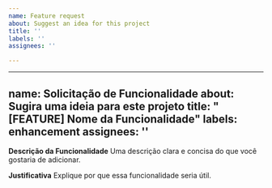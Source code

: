 ```yaml
---
name: Feature request
about: Suggest an idea for this project
title: ''
labels: ''
assignees: ''

---
```


---
name: Solicitação de Funcionalidade
about: Sugira uma ideia para este projeto
title: "[FEATURE] Nome da Funcionalidade"
labels: enhancement
assignees: ''
---

**Descrição da Funcionalidade**
Uma descrição clara e concisa do que você gostaria de adicionar.

**Justificativa**
Explique por que essa funcionalidade seria útil.
